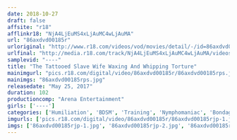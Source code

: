 ```yaml
---
date: 2018-10-27
draft: false
affsite: "r18"
afflinkr18: "NjA4LjEuMS4xLjAuMC4wLjAuMA"
url: "86axdvd00185r"
urloriginal: "http://www.r18.com/videos/vod/movies/detail/-/id=86axdvd00185r"
urlfinal: "http://media.r18.com/track/NjA4LjEuMS4xLjAuMC4wLjAuMA/videos/vod/movies/detail/-/id=86axdvd00185r"
samplevid: "----"
title: "The Tattooed Slave Wife Waxing And Whipping Torture"
mainimgurl: "pics.r18.com/digital/video/86axdvd00185r/86axdvd00185rps.jpg"
mainimgs: "86axdvd00185rps.jpg"
releasedate: "May 25, 2017"
duration: 102
productioncomp: "Arena Entertainment"
girls: ['----']
categories: ['Humiliation', 'BDSM', 'Training', 'Nymphomaniac', 'Bondage']
imgurls: ['pics.r18.com/digital/video/86axdvd00185r/86axdvd00185rjp-1.jpg', 'pics.r18.com/digital/video/86axdvd00185r/86axdvd00185rjp-2.jpg', 'pics.r18.com/digital/video/86axdvd00185r/86axdvd00185rjp-3.jpg', 'pics.r18.com/digital/video/86axdvd00185r/86axdvd00185rjp-4.jpg', 'pics.r18.com/digital/video/86axdvd00185r/86axdvd00185rjp-5.jpg', 'pics.r18.com/digital/video/86axdvd00185r/86axdvd00185rjp-6.jpg', 'pics.r18.com/digital/video/86axdvd00185r/86axdvd00185rjp-7.jpg', 'pics.r18.com/digital/video/86axdvd00185r/86axdvd00185rjp-8.jpg', 'pics.r18.com/digital/video/86axdvd00185r/86axdvd00185rjp-9.jpg', 'pics.r18.com/digital/video/86axdvd00185r/86axdvd00185rjp-10.jpg', 'pics.r18.com/digital/video/86axdvd00185r/86axdvd00185rjp-11.jpg', 'pics.r18.com/digital/video/86axdvd00185r/86axdvd00185rjp-12.jpg', 'pics.r18.com/digital/video/86axdvd00185r/86axdvd00185rjp-13.jpg', 'pics.r18.com/digital/video/86axdvd00185r/86axdvd00185rjp-14.jpg', 'pics.r18.com/digital/video/86axdvd00185r/86axdvd00185rjp-15.jpg', 'pics.r18.com/digital/video/86axdvd00185r/86axdvd00185rjp-16.jpg', 'pics.r18.com/digital/video/86axdvd00185r/86axdvd00185rjp-17.jpg', 'pics.r18.com/digital/video/86axdvd00185r/86axdvd00185rjp-18.jpg', 'pics.r18.com/digital/video/86axdvd00185r/86axdvd00185rjp-19.jpg', 'pics.r18.com/digital/video/86axdvd00185r/86axdvd00185rjp-20.jpg']
imgs: ['86axdvd00185rjp-1.jpg', '86axdvd00185rjp-2.jpg', '86axdvd00185rjp-3.jpg', '86axdvd00185rjp-4.jpg', '86axdvd00185rjp-5.jpg', '86axdvd00185rjp-6.jpg', '86axdvd00185rjp-7.jpg', '86axdvd00185rjp-8.jpg', '86axdvd00185rjp-9.jpg', '86axdvd00185rjp-10.jpg', '86axdvd00185rjp-11.jpg', '86axdvd00185rjp-12.jpg', '86axdvd00185rjp-13.jpg', '86axdvd00185rjp-14.jpg', '86axdvd00185rjp-15.jpg', '86axdvd00185rjp-16.jpg', '86axdvd00185rjp-17.jpg', '86axdvd00185rjp-18.jpg', '86axdvd00185rjp-19.jpg', '86axdvd00185rjp-20.jpg']
---
```

